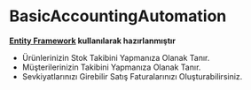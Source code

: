  # BasicAccountingAutomation
 **[Entity Framework](https://docs.microsoft.com/tr-tr/ef/core/get-started) kullanılarak hazırlanmıştır**
 
 - Ürünlerinizin Stok Takibini Yapmanıza Olanak Tanır.
 - Müşterilerinizin Takibini Yapmanıza Olanak Tanır.
 - Sevkiyatlarınızı Girebilir Satış Faturalarınızı Oluşturabilirsiniz.
